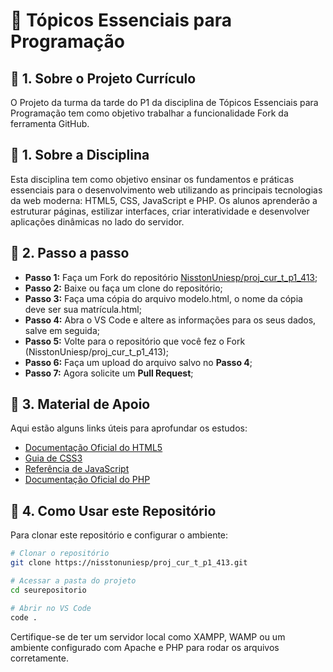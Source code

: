 # 📌 Tópicos Essenciais para Programação

## 🔹 1. Sobre o Projeto Currículo
O Projeto da turma da tarde do P1 da disciplina de Tópicos Essenciais para Programação tem como objetivo trabalhar a funcionalidade Fork da ferramenta GitHub.

## 🔹 1. Sobre a Disciplina
Esta disciplina tem como objetivo ensinar os fundamentos e práticas essenciais para o desenvolvimento web utilizando as principais tecnologias da web moderna: HTML5, CSS, JavaScript e PHP. Os alunos aprenderão a estruturar páginas, estilizar interfaces, criar interatividade e desenvolver aplicações dinâmicas no lado do servidor.

## 🔹 2. Passo a passo
- **Passo 1:** Faça um Fork do repositório [NisstonUniesp/proj_cur_t_p1_413](https://nisstonuniesp/proj_cur_t_p1_413.git);
- **Passo 2:** Baixe ou faça um clone do repositório;
- **Passo 3:** Faça uma cópia do arquivo modelo.html, o nome da cópia deve ser sua matrícula.html;
- **Passo 4:** Abra o VS Code e altere as informações para os seus dados, salve em seguida;
- **Passo 5:** Volte para o repositório que você fez o Fork (NisstonUniesp/proj_cur_t_p1_413);
- **Passo 6:** Faça um upload do arquivo salvo no **Passo 4**;
- **Passo 7:** Agora solicite um **Pull Request**;

## 🔹 3. Material de Apoio
Aqui estão alguns links úteis para aprofundar os estudos:
- [Documentação Oficial do HTML5](https://developer.mozilla.org/pt-BR/docs/Web/HTML)
- [Guia de CSS3](https://developer.mozilla.org/pt-BR/docs/Web/CSS)
- [Referência de JavaScript](https://developer.mozilla.org/pt-BR/docs/Web/JavaScript)
- [Documentação Oficial do PHP](https://www.php.net/manual/pt_BR/)

## 🔹 4. Como Usar este Repositório
Para clonar este repositório e configurar o ambiente:
```bash
# Clonar o repositório
git clone https://nisstonuniesp/proj_cur_t_p1_413.git

# Acessar a pasta do projeto
cd seurepositorio

# Abrir no VS Code
code .
```
Certifique-se de ter um servidor local como XAMPP, WAMP ou um ambiente configurado com Apache e PHP para rodar os arquivos corretamente.

